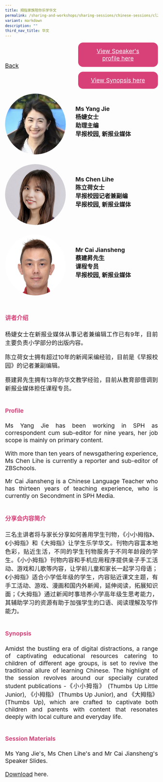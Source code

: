 ```yaml
---
title: 拇指家族陪你乐学华文
permalink: /sharing-and-workshops/sharing-sessions/chinese-sessions/cl2/
variant: markdown
description: ""
third_nav_title: 华文
---
```

<style>
.entry-title{
  font-size: 2.25rem;
  font-weight: 700;
  margin-bottom: 2rem;
  text-align: center;
}
.entry-content p{
  text-align: justify;
}

.entry-title.supported-by{
  margin-bottom: 0;
  margin-top: 3rem;
}

.entry-content .buttons-container{
  align-items: center;
  column-gap: 1rem;
  display: flex;
  flex-wrap: wrap;
  justify-content: center;
}
.entry-content .buttons-container .btn-link{
  background-color: #7431e8;
  border-radius: 0.4rem;
  color: #fff;
  font-size: 1.5rem;
  margin-bottom: 1rem;
  padding: 15px 20px;
  text-align: center;
  text-decoration: none;
  width: 15rem;
}
.entry-content .buttons-container .btn-link:hover{
  background-color: lightgrey;
}

.entry-content.sharing-sessions{
  align-items: center;
  display: flex;
  flex-direction: column;
  row-gap: 1.5rem;
}
.entry-content.sharing-sessions .session-item{
  align-items: flex-start;
  background-color:#d84178;
  border-radius: 0.5rem;
  color: #ffffff;
  row-gap: 2rem;
  display: flex;
  font-size: 1.1rem;
  flex-direction: column;
  line-height: 1.2;
  justify-content: space-between;
  margin-bottom: 2rem;
  padding: 1rem;
  width: 100%;
}
.entry-content.sharing-sessions .session-item .lower-wrapper{
  display: flex;
  flex-direction: column;
  row-gap: 2rem;
  width: 100%;
}
.entry-content.sharing-sessions .session-item .session-link{
  border: 2px solid lightgrey;
  border-radius: 0.5rem;
  padding: 1rem;
  text-align: center;
}
.entry-content.sharing-sessions .session-item .session-link a{
  color: #ffffff;
}

.entry-content.sharing-sessions.malay-sessions .session-item{
  background-color: #a3c864;
}

.entry-content.sharing-sessions.tamil-sessions .session-item,
.entry-content.sharing-sessions.preschools-exhibitors .session-item{
  background-color: #9b4490;
}

.entry-content.sharing-sessions.english-sessions .session-item{
  background-color: #fa0;
}

.entry-content.sharing-sessions.primary-secondary-exhibitors .session-item{
  background-color: #a3c864;
}

.entry-content.sharing-sessions .session-item .session-link:hover{
  background-color: lightgrey;
}

.entry-content.sharing-session-item{
  font-size: 1.2rem;
}
.entry-content.sharing-session-item .sharing-sessions-nav{
  align-items: center;
  column-gap: 1rem;
  display: flex;
  flex-wrap: wrap;
  justify-content: space-between;
  padding-bottom: 1rem;
}
.entry-content.sharing-session-item .sharing-sessions-nav .inner-nav-wrapper{
  column-gap: 1rem;
  display: flex;
  flex: 2;
  flex-wrap: wrap;
  justify-content: flex-end;
  row-gap: 1rem;
}
.entry-content.sharing-session-item .sharing-sessions-nav .inner-nav-wrapper .nav-btn{
  background-color: #d84178;
  border-radius: 1rem;
  color: #fff;
  padding: 1rem 2rem;
  text-align: center;
  width: 100%;
}
.entry-content.sharing-session-item.malay-session .sharing-sessions-nav .inner-nav-wrapper .nav-btn{
  background-color: #a3c864;
}
.entry-content.sharing-session-item.tamil-session .sharing-sessions-nav .inner-nav-wrapper .nav-btn{
  background-color: #9b4490;
}
.entry-content.sharing-session-item.english-session .sharing-sessions-nav .inner-nav-wrapper .nav-btn{
  background-color: #fa0;
}
.entry-content.sharing-session-item .sharing-sessions-nav .inner-nav-wrapper .nav-btn:hover{
  background-color: lightgrey;
}
.entry-content.sharing-session-item .profile-wrapper{
  align-items: center;
  display: flex;
  flex-direction: row;
  column-gap: 2rem;
}
.entry-content.sharing-session-item .profile-photo-container{
  align-items: center;
  column-gap: 1rem;
  display: flex;
  flex-wrap: wrap;
  justify-content: space-between;
  row-gap: 1rem;
}
.entry-content.sharing-session-item .profile-photo{
  align-items: center;
  column-gap: 2rem;
  display: flex;
  flex-wrap: wrap;
  justify-content: center;
  row-gap: 2rem;
  margin-bottom: 2rem;
}
.entry-content.sharing-session-item .profile-photo img{
  border-radius: 100px;
  width: 200px;
}
.entry-content.sharing-session-item.awardee-item .profile-photo{
  width: 100%;
}
.entry-content.sharing-session-item .profile-name{
  font-weight: 700;
  margin-bottom: 3rem;
}
.entry-content.sharing-session-item h4{
  color: #d84178;
}
.entry-content.sharing-session-item.malay-session h4{
  color: #a3c864;
}
.entry-content.sharing-session-item.tamil-session h4{
  color: #9b4490;
}
.entry-content.sharing-session-item.english-session h4{
  color: #fa0;
}
.entry-content.sharing-session-item.awardee-item h3,
.entry-content.sharing-session-item.awardee-item h4{
  color: #4372d6;
}
.entry-content.sharing-session-item .section-wrapper{
  margin-bottom: 3rem;
}

.entry-content.awardees-container h4{
  font-weight: 700;
  margin-bottom: 3rem;
}
.entry-content.awardees-container a{
  text-decoration: none;
}
.entry-content.awardees-container .section-wrapper{
  margin-bottom: 10rem;
}
.entry-content.awardees-container .section-row{
  column-gap: 1rem;
  display: flex;
  flex-wrap: wrap;
  justify-content: space-around;
  row-gap: 1rem;
}
.entry-content.awardees-container .section-column{
  width: 30%;
}
.entry-content.awardees-container .awardee-wrapper{
  align-items: center;
  display: flex;
  flex-direction: column;
  justify-content: center;
  row-gap: 1rem;
}
.entry-content.awardees-container .awardee-wrapper .awardee-pic{
  width: 10rem;
}
.entry-content.awardees-container .awardee-wrapper .awardee-profile{
  color: #484848;
  text-align: center;
}
.entry-content.awardees-container .awardee-wrapper .name-english{
  font-size: 1.25rem;
  margin-bottom: 1rem;
}
.entry-content.awardees-container .awardee-wrapper .name-chinese{
  font-size: 1.25rem;
  margin-bottom: 1rem;
}

.entry-content .btntop{
  position: fixed;
  float: right;
  bottom: 20px;
  right: 80px;
  z-index: 99;
  border: none;
  background-color: #3bb9ff;
  cursor: pointer;
  padding: 15px;
  border-radius: 4px;
  color: #fff;
  font-weight: 600;
}

.coming-soon{
  color: #7431e8;
  font-size: 2rem;
  font-weight: 700;
  margin-top: 3rem;
  text-align: center;
}

@media all and (min-width: 40rem ){
  .entry-content.sharing-sessions{
    align-items: flex-start;
    display: flex;
    flex-direction: column;
    row-gap: 1.5rem;
  }

  
  .entry-content.sharing-sessions .session-item .lower-wrapper{
    align-items: center;
    flex-direction: row;
    justify-content: space-between;
  }

  .entry-content.sharing-session-item .sharing-sessions-nav .inner-nav-wrapper .nav-btn{
    width: 45%;
  }
}
</style>

<div class="entry-content sharing-session-item">
<div class="sharing-sessions-nav">
<a href="/sharing-and-workshops/sharing-sessions/chinese-sessions/">Back</a>
<div class="inner-nav-wrapper">
<a class="nav-btn" href="#C1">View Speaker's profile here</a>
<a class="nav-btn" href="#C2">View Synopsis here</a>
</div>
</div>

<div class="profiles-container">
<div class="profile-wrapper">
<div class="profile-photo">
<img alt="Yang Jie" src="/images/Sharing_sessions/yang-jie.jpg">
</div>
<div class="profile-name">
Ms Yang Jie<br>
杨婕女士<br>
助理主编<br>
早报校园, 新报业媒体
</div>
</div>
<div class="profile-wrapper">
<div class="profile-photo">
<img alt="Chen Lihe" src="/images/Sharing_sessions/chen-lihe.jpg">
</div>
<div class="profile-name">
Ms Chen Lihe<br>
陈立荷女士<br>
早报校园记者兼副编<br>
早报校园, 新报业媒体
</div>
</div>
<div class="profile-wrapper">
<div class="profile-photo">
<img alt="Cai Jiansheng" src="/images/Sharing_sessions/cai-jiansheng.jpg">
</div>
<div class="profile-name">
Mr Cai Jiansheng<br>
蔡建昇先生<br>
课程专员<br>
早报校园, 新报业媒体
</div>
</div>
</div>

<div class="section-wrapper">
<h4 id="C1">讲者介绍</h4>
<p>
杨婕女士在新报业媒体从事记者兼编辑工作已有9年，目前主要负责小学部分的出版内容。
</p>
<p>
陈立荷女士拥有超过10年的新闻采编经验，目前是《早报校园》的记者兼副编辑。
</p>
<p>
蔡建昇先生拥有13年的华文教学经验，目前从教育部借调到新报业媒体担任课程专员。
</p>
</div>

<div class="section-wrapper">
<h4>Profile</h4>
<p>
Ms Yang Jie has been working in SPH as correspondent cum sub-editor for nine years, her job scope is mainly on primary content.
</p>
<p>
With more than ten years of newsgathering experience, Ms Chen Lihe is currently a reporter and sub-editor of ZBSchools.
</p>
<p>
Mr Cai Jiansheng is a Chinese Language Teacher who has thirteen years of teaching experience, who is currently on Secondment in SPH Media.
</p>
</div>

<div class="section-wrapper">
<h4 id="C2">分享会内容简介</h4> 
<p>
三名主讲者将与家长分享如何善用学生刊物，《小小拇指》、《小拇指》和《大拇指》让学生乐学华文。刊物内容富本地色彩，贴近生活，不同的学生刊物服务于不同年龄段的学生。《小小拇指》刊物内容和手机应用程序提供亲子手工活动、游戏和儿歌等内容，让学前儿童和家长一起学习母语；《小拇指》适合小学低年级的学生，内容贴近课文主题，有手工活动、游戏、漫画和国内外新闻，延伸阅读，拓展知识面；《大拇指》通过新闻时事培养小学高年级生思考能力，其辅助学习的资源有助于加强学生的口语、阅读理解及写作能力。
</p>
</div>

<div class="section-wrapper">
<h4>Synopsis</h4> 
<p>
Amidst the bustling era of digital distractions, a range of captivating educational resources catering to children of different age groups, is set to revive the traditional allure of learning Chinese. The highlight of the session revolves around our specially curated student publications -《小小拇指》 (Thumbs Up Little Junior), 《小拇指》 (Thumbs Up Junior), and 《大拇指》 (Thumbs Up), which are crafted to captivate both children and parents with content that resonates deeply with local culture and everyday life.
</p>
</div>

<div class="section-wrapper">
	    <h4>Session Materials</h4>
    <p>Ms Yang Jie's, Ms Chen Lihe's and Mr Cai Jiansheng's Speaker Slides.</p>
    <p><a download="16. Using Thumbs-Up Publications to Make Learning Chinese Fun_ZBSchools.pdf" target="_blank" href="/files/CL2.pdf">Download</a> here.</p>
</div>
</div>